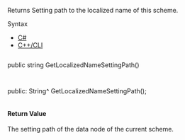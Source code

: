 Returns Setting path to the localized name of this scheme.

Syntax

* [C#](#i-syntax-CS)
* [C++/CLI](#i-syntax-CPP2005)

```
```
public string GetLocalizedNameSettingPath()
```
```

```
```
public:
String^ GetLocalizedNameSettingPath();
```
```

#### Return Value

The setting path of the data node of the current scheme.

